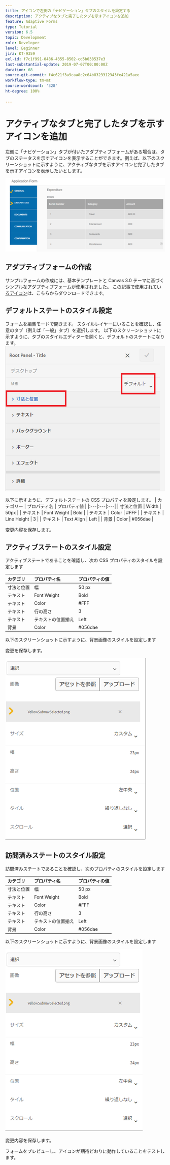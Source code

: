 ```yaml
---
title: アイコンで左側の「ナビゲーション」タブのスタイルを設定する
description: アクティブなタブと完了したタブを示すアイコンを追加
feature: Adaptive Forms
type: Tutorial
version: 6.5
topic: Development
role: Developer
level: Beginner
jira: KT-9359
exl-id: f7c1f991-0486-4355-8502-cd5b038537e3
last-substantial-update: 2019-07-07T00:00:00Z
duration: 68
source-git-commit: f4c621f3a9caa8c2c64b8323312343fe421a5aee
workflow-type: tm+mt
source-wordcount: '328'
ht-degree: 100%

---
```


# アクティブなタブと完了したタブを示すアイコンを追加

左側に「ナビゲーション」タブが付いたアダプティブフォームがある場合は、タブのステータスを示すアイコンを表示することができます。例えば、以下のスクリーンショットに示すように、アクティブなタブを示すアイコンと完了したタブを示すアイコンを表示したいとします。

![toolbar-spacing](assets/active-completed.png)

## アダプティブフォームの作成

サンプルフォームの作成には、基本テンプレートと Canvas 3.0 テーマに基づくシンプルなアダプティブフォームが使用されました。
[この記事で使用されているアイコン](assets/icons.zip)は、こちらからダウンロードできます。


## デフォルトステートのスタイル設定

フォームを編集モードで開きます。
スタイルレイヤーにいることを確認し、任意のタブ（例えば「一般」タブ）を選択します。
以下のスクリーンショットに示すように、タブのスタイルエディターを開くと、デフォルトのステートになります。
![navigation-tab](assets/navigation-tab.png)

以下に示すように、デフォルトステートの CSS プロパティを設定します。
| カテゴリー | プロパティ名 | プロパティ値 |
|:---|:---|:---|
| 寸法と位置 | Width | 50px |
| テキスト | Font Weight | Bold |
| テキスト | Color | #FFF |
| テキスト | Line Height | 3 |
| テキスト | Text Align | Left |
| 背景 | Color | #056dae |

変更内容を保存します。

## アクティブステートのスタイル設定

アクティブステートであることを確認し、次の CSS プロパティのスタイルを設定します

| カテゴリ | プロパティ名 | プロパティの値 |
|:---|:---|:---|
| 寸法と位置 | 幅 | 50 px |
| テキスト | Font Weight | Bold |
| テキスト | Color | #FFF |
| テキスト | 行の高さ | 3 |
| テキスト | テキストの位置揃え | Left |
| 背景 | Color | #056dae |

以下のスクリーンショットに示すように、背景画像のスタイルを設定します

変更を保存します。



![active-state](assets/active-state.png)

## 訪問済みステートのスタイル設定

訪問済みステートであることを確認し、次のプロパティのスタイルを設定します

| カテゴリ | プロパティ名 | プロパティの値 |
|:---|:---|:---|
| 寸法と位置 | 幅 | 50 px |
| テキスト | Font Weight | Bold |
| テキスト | Color | #FFF |
| テキスト | 行の高さ | 3 |
| テキスト | テキストの位置揃え | Left |
| 背景 | Color | #056dae |

以下のスクリーンショットに示すように、背景画像のスタイルを設定します


![visited-state](assets/visited-state.png)

変更内容を保存します。

フォームをプレビューし、アイコンが期待どおりに動作していることをテストします。
